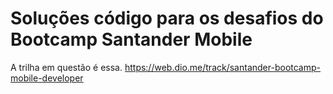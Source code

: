 # Soluções código para os desafios do Bootcamp Santander Mobile

A trilha em questão é essa.
https://web.dio.me/track/santander-bootcamp-mobile-developer
